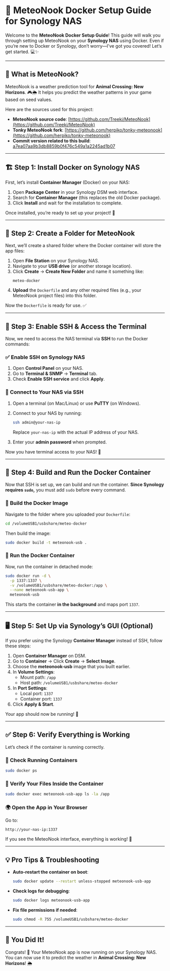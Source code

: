 # 🚀 **MeteoNook Docker Setup Guide for Synology NAS**

Welcome to the **MeteoNook Docker Setup Guide**! This guide will walk you through setting up MeteoNook on your **Synology NAS** using Docker. Even if you’re new to Docker or Synology, don’t worry—I’ve got you covered! Let’s get started. 💻✨

---

## 🌟 **What is MeteoNook?**

MeteoNook is a weather prediction tool for **Animal Crossing: New Horizons**. 🎮🌦️ It helps you predict the weather patterns in your game based on seed values.

Here are the sources used for this project:

- **MeteoNook source code**: [https://github.com/Treeki/MeteoNook](https://github.com/Treeki/MeteoNook)
- **Tonky MeteoNook fork**: [https://github.com/herpiko/tonky-meteonook](https://github.com/herpiko/tonky-meteonook)
- **Commit version related to this build**: [a7ea07aa9b3db8859b0f476c549a1a2245ad1b07](https://github.com/Treeki/MeteoNook/commit/a7ea07aa9b3db8859b0f476c549a1a2245ad1b07)

---

## 🏗️ **Step 1: Install Docker on Synology NAS**

First, let’s install **Container Manager** (Docker) on your NAS:

1. Open **Package Center** in your Synology DSM web interface.
2. Search for **Container Manager** (this replaces the old Docker package).
3. Click **Install** and wait for the installation to complete.

Once installed, you’re ready to set up your project! 🚀

---

## 📂 **Step 2: Create a Folder for MeteoNook**

Next, we’ll create a shared folder where the Docker container will store the app files:

1. Open **File Station** on your Synology NAS.
2. Navigate to your **USB drive** (or another storage location).
3. Click **Create** → **Create New Folder** and name it something like:
   ```
   meteo-docker
   ```
4. **Upload** the `Dockerfile` and any other required files (e.g., your MeteoNook project files) into this folder.

Now the `Dockerfile` is ready for use. ✅

---

## 🔑 **Step 3: Enable SSH & Access the Terminal**

Now, we need to access the NAS terminal via **SSH** to run the Docker commands:

### ✅ **Enable SSH on Synology NAS**

1. Open **Control Panel** on your NAS.
2. Go to **Terminal & SNMP** → **Terminal** tab.
3. Check **Enable SSH service** and click **Apply**.

### 🔌 **Connect to Your NAS via SSH**

1. Open a terminal (on Mac/Linux) or use **PuTTY** (on Windows).
2. Connect to your NAS by running:

   ```bash
   ssh admin@your-nas-ip
   ```

   Replace `your-nas-ip` with the actual IP address of your NAS.
3. Enter your **admin password** when prompted.

Now you have terminal access to your NAS! 🎉

---

## 🔨 **Step 4: Build and Run the Docker Container**

Now that SSH is set up, we can build and run the container. **Since Synology requires `sudo`,** you must add `sudo` before every command.

### 🧱 **Build the Docker Image**

Navigate to the folder where you uploaded your `Dockerfile`:

```bash
cd /volumeUSB1/usbshare/meteo-docker
```

Then build the image:

```bash
sudo docker build -t meteonook-usb .
```

### 🚀 **Run the Docker Container**

Now, run the container in detached mode:

```bash
sudo docker run -d \
  -p 1337:1337 \
  -v /volumeUSB1/usbshare/meteo-docker:/app \
  --name meteonook-usb-app \
  meteonook-usb
```

This starts the container **in the background** and maps port `1337`.

---

## 🖥️ **Step 5: Set Up via Synology’s GUI (Optional)**

If you prefer using the Synology **Container Manager** instead of SSH, follow these steps:

1. Open **Container Manager** on DSM.
2. Go to **Container** → Click **Create** → **Select Image**.
3. Choose the **meteonook-usb** image that you built earlier.
4. In **Volume Settings**:
   - Mount path: `/app`
   - Host path: `/volumeUSB1/usbshare/meteo-docker`
5. In **Port Settings**:
   - Local port: `1337`
   - Container port: `1337`
6. Click **Apply & Start**.

Your app should now be running! 🎉

---

## ✅ **Step 6: Verify Everything is Working**

Let’s check if the container is running correctly.

### 🏃 **Check Running Containers**

```bash
sudo docker ps
```

### 📂 **Verify Your Files Inside the Container**

```bash
sudo docker exec meteonook-usb-app ls -la /app
```

### 🌍 **Open the App in Your Browser**

Go to:

```
http://your-nas-ip:1337
```

If you see the MeteoNook interface, everything is working! 🎉

---

## 💡 **Pro Tips & Troubleshooting**

- **Auto-restart the container on boot**:

  ```bash
  sudo docker update --restart unless-stopped meteonook-usb-app
  ```

- **Check logs for debugging**:

  ```bash
  sudo docker logs meteonook-usb-app
  ```

- **Fix file permissions if needed**:

  ```bash
  sudo chmod -R 755 /volumeUSB1/usbshare/meteo-docker
  ```

---

## 🎉 **You Did It!**

Congrats! 🎊 Your MeteoNook app is now running on your Synology NAS. You can now use it to predict the weather in **Animal Crossing: New Horizons**! 🌦️

